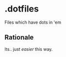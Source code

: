 .dotfiles
===============
Files which have dots in 'em

Rationale
---------
Its.. just _easier_ this way.

